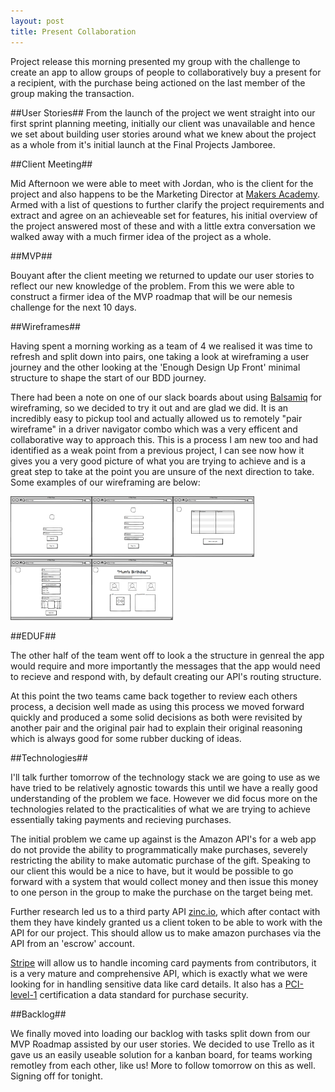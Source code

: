 ```yaml
---
layout: post
title: Present Collaboration
---
```


Project release this morning presented my group with the challenge to create an app to allow groups of people to collaboratively buy a present for a recipient, with the purchase being actioned on the last member of the group making the transaction.

##User Stories##
From the launch of the project we went straight into our first sprint planning meeting, initially our client was unavailable and hence we set about building user stories around what we knew about the project as a whole from it's initial launch at the Final Projects Jamboree.

##Client Meeting##

Mid Afternoon we were able to meet with Jordan, who is the client for the project and also happens to be the Marketing Director at [Makers Academy](www.makersacademy.com). Armed with a list of questions to further clarify the project requirements and extract and agree on an achieveable set for features, his initial overview of the project answered most of these and with a little extra conversation we walked away with a much firmer idea of the project as a whole.

##MVP##

Bouyant after the client meeting we returned to update our user stories to reflect our new knowledge of the problem. From this we were able to construct a firmer idea of the MVP roadmap that will be our nemesis challenge for the next 10 days.

##Wireframes##

Having spent a morning working as a team of 4 we realised it was time to refresh and split down into pairs, one taking a look at wireframing a user journey and the other looking at the 'Enough Design Up Front' minimal structure to shape the start of our BDD journey.

There had been a note on one of our slack boards about using [Balsamiq](https://balsamiq.com/) for wireframing, so we decided to try it out and are glad we did. It is an incredibly easy to pickup tool and actually allowed us to remotely "pair wireframe" in a driver navigator combo which was a very efficent and collaborative way to approach this. This is a process I am new too and had identified as a weak point from a previous project, I can see now how it gives you a very good picture of what you are trying to achieve and is a great step to take at the point you are unsure of the next direction to take. Some examples of our wireframing are below:

<img src="/images/WFhomepage.png" width="130px" /><img src="/images/WFsignUp.png" width="130px" /><img src="/images/WFsignedInUser.png" width="130px" /><img src="/images/WFaddGift.png" width="130px" /><img src="/images/WFgiftManagement.png" width="130px" />

##EDUF##

The other half of the team went off to look a the structure in genreal the app would require and more importantly the messages that the app would need to recieve and respond with, by default creating our API's routing structure.

At this point the two teams came back together to review each others process, a decision well made as using this process we moved forward quickly and produced a some solid decisions as both were revisited by another pair and the original pair had to explain their original reasoning which is always good for some rubber ducking of ideas.

##Technologies##

I'll talk further tomorrow of the technology stack we are going to use as we have tried to be relatively agnostic towards this until we have a really good understanding of the problem we face. However we did focus more on the technologies related to the practicalities of what we are trying to achieve essentially taking payments and recieving purchases.

The initial problem we came up against is the Amazon API's for a web app do not provide the ability to programmatically make purchases, severely restricting the ability to make automatic purchase of the gift. Speaking to our client this would be a nice to have, but it would be possible to go forward with a system that would collect money and then issue this money to one person in the group to make the purchase on the target being met.

Further research led us to a third party API [zinc.io](https://zinc.io), which after contact with them they have kindely granted us a client token to be able to work with the API for our project. This should allow us to make amazon purchases via the API from an 'escrow' account.

[Stripe](https://stripe.com/gb) will allow us to handle incoming card payments from contributors, it is a very mature and comprehensive API, which is exactly what we were looking for in handling sensitive data like card details. It also has a [PCI-level-1](https://www.pcisecuritystandards.org/) certification a data standard for purchase security.

##Backlog##

We finally moved into loading our backlog with tasks split down from our MVP Roadmap assisted by our user stories. We decided to use Trello as it gave us an easily useable solution for a kanban board, for teams working remotley from each other, like us! More to follow tomorrow on this as well. Signing off for tonight.


